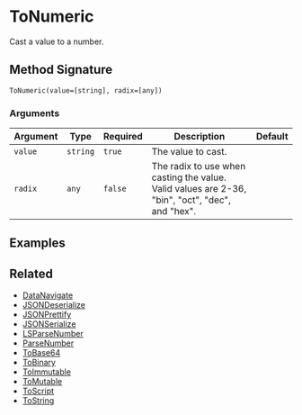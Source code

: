 # ToNumeric

Cast a value to a number.

## Method Signature

```
ToNumeric(value=[string], radix=[any])
```

### Arguments

| Argument | Type     | Required | Description                                                                                     | Default |
| -------- | -------- | -------- | ----------------------------------------------------------------------------------------------- | ------- |
| `value`  | `string` | `true`   | The value to cast.                                                                              |         |
| `radix`  | `any`    | `false`  | The radix to use when casting the value. Valid values are 2-36, "bin", "oct", "dec", and "hex". |         |

## Examples

## Related

* [DataNavigate](datanavigate.md)
* [JSONDeserialize](jsondeserialize.md)
* [JSONPrettify](jsonprettify.md)
* [JSONSerialize](jsonserialize.md)
* [LSParseNumber](lsparsenumber.md)
* [ParseNumber](parsenumber.md)
* [ToBase64](tobase64.md)
* [ToBinary](tobinary.md)
* [ToImmutable](toimmutable.md)
* [ToMutable](tomutable.md)
* [ToScript](toscript.md)
* [ToString](tostring.md)
